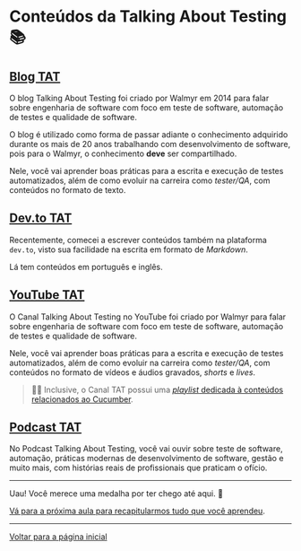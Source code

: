 # Conteúdos da Talking About Testing 📚

## [Blog TAT](https://talkingabouttesting.com/)

O blog Talking About Testing foi criado por Walmyr em 2014 para falar sobre  engenharia de software com foco em teste de software, automação de testes e qualidade de software.

O blog é utilizado como forma de passar adiante o conhecimento adquirido durante os mais de 20 anos trabalhando com desenvolvimento de software, pois para o Walmyr, o conhecimento **deve** ser compartilhado.

Nele, você vai aprender boas práticas para a escrita e execução de testes automatizados, além de como evoluir na carreira como _tester/QA_, com conteúdos no formato de texto.

## [Dev.to TAT](https://dev.to/talking-about-testing)

Recentemente, comecei a escrever conteúdos também na plataforma `dev.to`, visto sua facilidade na escrita em formato de _Markdown_.

Lá tem conteúdos em português e inglês.

## [YouTube TAT](https://www.youtube.com/@talkingabouttesting)

O Canal Talking About Testing no YouTube foi criado por Walmyr para falar sobre  engenharia de software com foco em teste de software, automação de testes e qualidade de software.

Nele, você vai aprender boas práticas para a escrita e execução de testes automatizados, além de como evoluir na carreira como _tester/QA_, com conteúdos no formato de vídeos e áudios gravados, _shorts_ e _lives_.

> 👨‍🏫 Inclusive, o Canal TAT possui uma [_playlist_ dedicada à conteúdos relacionados ao Cucumber](https://www.youtube.com/playlist?list=PL-eblSNRj0QFiU5K1gqN9EXvqyy3OPXvp).

## [Podcast TAT](https://open.spotify.com/show/5HFlqWkk6qtgJquUixyuKo?si=2b8c25e549754502)

No Podcast Talking About Testing, você vai ouvir sobre teste de software, automação, práticas modernas de desenvolvimento de software, gestão e muito mais, com histórias reais de profissionais que praticam o ofício.

___

Uau! Você merece uma medalha por ter chego até aqui. 🥇

[Vá para a próxima aula para recapitularmos tudo que você aprendeu](./z-congratulations.md).

___

[Voltar para a página inicial](../README.md)
